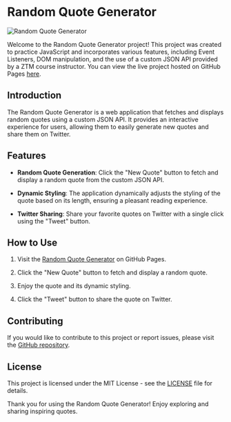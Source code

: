 # Random Quote Generator

![Random Quote Generator](https://claytonseager.github.io/Quote-Generator/)

Welcome to the Random Quote Generator project! This project was created to practice JavaScript and incorporates various features, including Event Listeners, DOM manipulation, and the use of a custom JSON API provided by a ZTM course instructor. You can view the live project hosted on GitHub Pages [here](https://claytonseager.github.io/Quote-Generator/).

## Introduction

The Random Quote Generator is a web application that fetches and displays random quotes using a custom JSON API. It provides an interactive experience for users, allowing them to easily generate new quotes and share them on Twitter.

## Features

- **Random Quote Generation**: Click the "New Quote" button to fetch and display a random quote from the custom JSON API.

- **Dynamic Styling**: The application dynamically adjusts the styling of the quote based on its length, ensuring a pleasant reading experience.

- **Twitter Sharing**: Share your favorite quotes on Twitter with a single click using the "Tweet" button.

## How to Use

1. Visit the [Random Quote Generator](https://claytonseager.github.io/Quote-Generator/) on GitHub Pages.

2. Click the "New Quote" button to fetch and display a random quote.

3. Enjoy the quote and its dynamic styling.

4. Click the "Tweet" button to share the quote on Twitter.

## Contributing

If you would like to contribute to this project or report issues, please visit the [GitHub repository](https://github.com/ClaytonSeager/Quote-Generator).

## License

This project is licensed under the MIT License - see the [LICENSE](LICENSE) file for details.

Thank you for using the Random Quote Generator! Enjoy exploring and sharing inspiring quotes.
